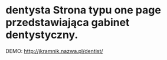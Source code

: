 # dentysta Strona typu one page przedstawiająca gabinet dentystyczny.
DEMO: http://jkramnik.nazwa.pl/dentist/
